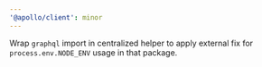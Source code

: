 ```yaml
---
'@apollo/client': minor
---
```


Wrap `graphql` import in centralized helper to apply external fix for `process.env.NODE_ENV` usage in that package.
